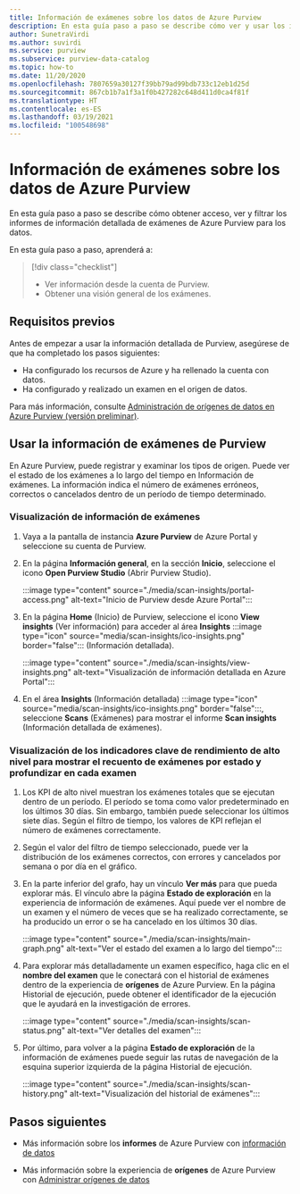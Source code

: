 ```yaml
---
title: Información de exámenes sobre los datos de Azure Purview
description: En esta guía paso a paso se describe cómo ver y usar los informes de información de exámenes de Purview sobre los datos.
author: SunetraVirdi
ms.author: suvirdi
ms.service: purview
ms.subservice: purview-data-catalog
ms.topic: how-to
ms.date: 11/20/2020
ms.openlocfilehash: 7807659a30127f39bb79ad99bdb733c12eb1d25d
ms.sourcegitcommit: 867cb1b7a1f3a1f0b427282c648d411d0ca4f81f
ms.translationtype: HT
ms.contentlocale: es-ES
ms.lasthandoff: 03/19/2021
ms.locfileid: "100548698"
---
```

# <a name="scan-insights-on-your-data-in-azure-purview"></a>Información de exámenes sobre los datos de Azure Purview

En esta guía paso a paso se describe cómo obtener acceso, ver y filtrar los informes de información detallada de exámenes de Azure Purview para los datos.

En esta guía paso a paso, aprenderá a:

> [!div class="checklist"]
> * Ver información desde la cuenta de Purview.
> * Obtener una visión general de los exámenes.

## <a name="prerequisites"></a>Requisitos previos

Antes de empezar a usar la información detallada de Purview, asegúrese de que ha completado los pasos siguientes:

* Ha configurado los recursos de Azure y ha rellenado la cuenta con datos.
* Ha configurado y realizado un examen en el origen de datos.

Para más información, consulte [Administración de orígenes de datos en Azure Purview (versión preliminar)](manage-data-sources.md).

## <a name="use-purview-scan-insights"></a>Usar la información de exámenes de Purview

En Azure Purview, puede registrar y examinar los tipos de origen. Puede ver el estado de los exámenes a lo largo del tiempo en Información de exámenes. La información indica el número de exámenes erróneos, correctos o cancelados dentro de un período de tiempo determinado.

### <a name="view-scan-insights"></a>Visualización de información de exámenes

1. Vaya a la pantalla de instancia **Azure Purview** de Azure Portal y seleccione su cuenta de Purview.

1. En la página **Información general**, en la sección **Inicio**, seleccione el icono **Open Purview Studio** (Abrir Purview Studio).

   :::image type="content" source="./media/scan-insights/portal-access.png" alt-text="Inicio de Purview desde Azure Portal":::

1. En la página **Home** (Inicio) de Purview, seleccione el icono **View insights** (Ver información) para acceder al área **Insights** :::image type="icon" source="media/scan-insights/ico-insights.png" border="false"::: (Información detallada).

   :::image type="content" source="./media/scan-insights/view-insights.png" alt-text="Visualización de información detallada en Azure Portal":::

1. En el área **Insights** (Información detallada) :::image type="icon" source="media/scan-insights/ico-insights.png" border="false":::, seleccione **Scans** (Exámenes) para mostrar el informe **Scan insights** (Información detallada de exámenes).

### <a name="view-high-level-kpis-to-show-count-of-scans-by-status-and-deep-dive-into-each-scan"></a>Visualización de los indicadores clave de rendimiento de alto nivel para mostrar el recuento de exámenes por estado y profundizar en cada examen
 
1. Los KPI de alto nivel muestran los exámenes totales que se ejecutan dentro de un período. El período se toma como valor predeterminado en los últimos 30 días. Sin embargo, también puede seleccionar los últimos siete días. Según el filtro de tiempo, los valores de KPI reflejan el número de exámenes correctamente.


1. Según el valor del filtro de tiempo seleccionado, puede ver la distribución de los exámenes correctos, con errores y cancelados por semana o por día en el gráfico.

1. En la parte inferior del grafo, hay un vínculo **Ver más** para que pueda explorar más. El vínculo abre la página **Estado de exploración** en la experiencia de información de exámenes. Aquí puede ver el nombre de un examen y el número de veces que se ha realizado correctamente, se ha producido un error o se ha cancelado en los últimos 30 días.

    :::image type="content" source="./media/scan-insights/main-graph.png" alt-text="Ver el estado del examen a lo largo del tiempo":::

4. Para explorar más detalladamente un examen específico, haga clic en el **nombre del examen** que le conectará con el historial de exámenes dentro de la experiencia de **orígenes** de Azure Purview. En la página Historial de ejecución, puede obtener el identificador de la ejecución que le ayudará en la investigación de errores.

    :::image type="content" source="./media/scan-insights/scan-status.png" alt-text="Ver detalles del examen":::

5. Por último, para volver a la página **Estado de exploración** de la información de exámenes puede seguir las rutas de navegación de la esquina superior izquierda de la página Historial de ejecución.

    :::image type="content" source="./media/scan-insights/scan-history.png" alt-text="Visualización del historial de exámenes"::: 

## <a name="next-steps"></a>Pasos siguientes

* Más información sobre los **informes** de Azure Purview con [información de datos](./concept-insights.md)

* Más información sobre la experiencia de **orígenes** de Azure Purview con [Administrar orígenes de datos](./manage-data-sources.md)